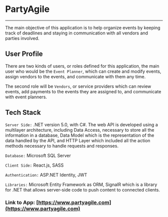 # PartyAgile
---

The main objective of this application is to help organize events by keeping track of deadlines and staying in communication with all vendors and parties involved.

## User Profile

There are two kinds of users, or roles defined for this application, the main user who would be the `Event Planner`, which can create and modify events, assign vendors to the events, and communicate with them any time.

The second role will be `Vendors`, or service providers which can review events, add payments to the events they are assigned to, and communicate with event planners.


## Tech Stack

`Server Side:` .NET version 5.0, with C#. The web API is developed using a multilayer architecture, including Data Access, necessary to store all the information in a database, Data Model which is the representation of the data handled by the API, and HTTP Layer which included all the action methods necessary to handle requests and responses.

`Database:` Microsoft SQL Server

`Client Side:` React.js, SASS

`Authentication:` ASP.NET Identity, JWT

`Libraries:` Microsoft Entity Framework as ORM, SignalR which is a library for .NET that allows server-side code to push content to connected clients.


### Link to App: [https://www.partyagile.com](https://www.partyagile.com) 


